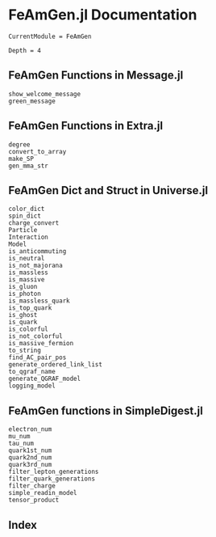 # FeAmGen.jl Documentation

```@meta
CurrentModule = FeAmGen
```


```@contents
Depth = 4
```

## FeAmGen Functions in Message.jl

```@docs
show_welcome_message
green_message
```

## FeAmGen Functions in Extra.jl

```@docs
degree
convert_to_array
make_SP
gen_mma_str
```

## FeAmGen Dict and Struct in Universe.jl

```@docs
color_dict
spin_dict
charge_convert
Particle
Interaction
Model
is_anticommuting
is_neutral
is_not_majorana
is_massless
is_massive
is_gluon
is_photon
is_massless_quark
is_top_quark
is_ghost
is_quark
is_colorful
is_not_colorful
is_massive_fermion
to_string
find_AC_pair_pos
generate_ordered_link_list
to_qgraf_name
generate_QGRAF_model
logging_model
```

## FeAmGen functions in SimpleDigest.jl

```@docs
electron_num
mu_num
tau_num
quark1st_num
quark2nd_num
quark3rd_num
filter_lepton_generations
filter_quark_generations
filter_charge
simple_readin_model
tensor_product
```

## Index

```@index
```


